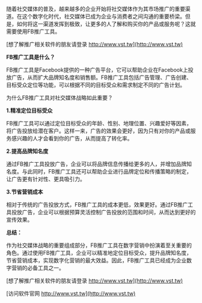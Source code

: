 随着社交媒体的普及，越来越多的企业开始将社交媒体作为其市场推广的重要渠道。在这个数字化时代，社交媒体已成为企业与消费者之间沟通的重要桥梁。但是，如何将这一渠道发挥到极致，让更多的人了解和购买你的产品或服务呢？这就需要使用FB推广工具。

[想了解推广相关软件的朋友请登录 http://www.vst.tw](http://www.vst.tw)

**FB推广工具是什么？**

FB推广工具是Facebook提供的一种广告平台，它可以帮助企业在Facebook上投放广告，从而扩大品牌知名度和销售额。FB推广工具包括广告管理、广告创建、目标受众定位等功能，可以根据不同的目标受众和需求制定不同的广告计划。

为什么FB推广工具对社交媒体战略如此重要？

**1.精准定位目标受众**

FB推广工具可以通过定位目标受众的年龄、性别、地理位置、兴趣爱好等因素，将广告投放给潜在客户。这样一来，广告的效果会更好，因为只有对你的产品或服务感兴趣的人才会看到你的广告，从而提高了转化率。

**2.提高品牌知名度**

通过FB推广工具投放广告，企业可以将品牌信息传播给更多的人，并增加品牌知名度。与此同时，FB推广工具还可以帮助企业进行品牌定位和传播策略的制定，让广告更有针对性、更具吸引力。

**3.节省营销成本**

相对于传统的广告投放方式，FB推广工具的成本更低，效果更好。通过FB推广工具投放广告，企业可以根据预算灵活控制广告投放的范围和时间，从而达到更好的宣传效果。

**总结：**

作为社交媒体战略的重要组成部分，FB推广工具在数字营销中扮演着至关重要的角色。通过使用FB推广工具，企业可以精准地定位目标受众，提升品牌知名度，节省营销成本，实现数字化营销的最大效益。因此，FB推广工具已经成为企业数字营销的必备工具之一。

[想了解推广相关软件的朋友请登录 http://www.vst.tw](http://www.vst.tw)


[访问软件官网 http://www.vst.tw](http://www.vst.tw)
